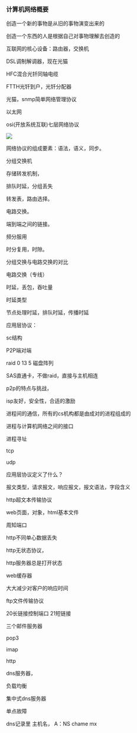 ### 计算机网络概要

创造一个新的事物是从旧的事物演变出来的

创造一个东西的人是根据自己对事物理解去创造的



互联网的核心设备：路由器，交换机

DSL调制解调器，现在光猫



HFC混合光钎同轴电缆



FTTH光钎到户，光钎分配器

光猫，snmp简单网络管理协议



以太网



osi(开放系统互联)七层网络协议

![](/home/tesla/github/learn/学习笔记/计算机网路/七层参考模型.png)





网络协议的组成要素：语法，语义，同步。

分组交换机



存储转发机制，

排队时延，分组丢失



转发表，路由选择。



电路交换。

端到端之间的链接。

频分服用

时分复用，时隙。



分组交换与电路交换的对比

电路交换（专线）



时延，丢包，吞吐量

时延类型

节点处理时延，排队时延，传播时延





应用层协议：

sc结构

P2P端对端



raid 0 13 5 磁盘阵列

SAS直通卡，不做raid，直接与主机相连





p2p的特点与挑战，

isp友好，安全性，合适的激励



进程间的通信，所有的cs机构都是由成对的进程组成的



进程与计算机网络之间的接口



进程寻址



tcp



udp



应用层协议定义了什么？

报文类型，请求报文，响应报文，报文语法，字段含义



http超文本传输协议

web页面，对象，html基本文件

周知端口

http不同单心数据丢失

http无状态协议，

http服务器总是打开状态





web缓存器

大大减少对客户的响应时间



ftp文件传输协议

20长链接控制端口 21短链接



三个邮件服务器

pop3

imap

http



dns服务器，

负载均衡



集中式dns服务器

单点故障

dns记录里 主机名，
A：NS chame  mx













